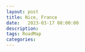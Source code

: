 ```yaml
---
layout: post
title: Nice, France
date:   2023-03-17 08:00:00
description: 
tags: RoadMap
categories: 
---
```


